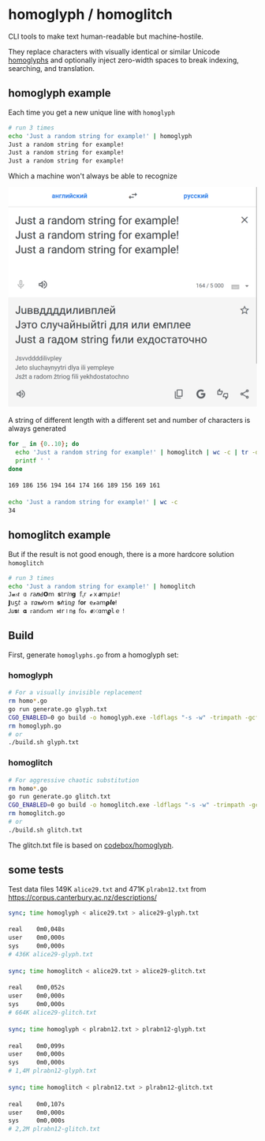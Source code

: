 # homoglyph / homoglitch

CLI tools to make text human-readable but machine-hostile.

They replace characters with visually identical or similar Unicode
[homoglyphs](https://en.wikipedia.org/wiki/Homoglyph) and optionally
inject zero-width spaces to break indexing, searching, and translation.

## homoglyph example

Each time you get a new unique line with `homoglyph`

```bash
# run 3 times
echo 'Just a random string for example!' | homoglyph
Ϳս​​ѕt а r​​​а​​​​ոԁom ѕt​ri​​ոg f​​or ех​аm​​​plеǃ
Ϳ​​ս​​​ѕt а rаո​​ԁom ѕ​​​​​​tr​​​iոg f​or ех​​​аm​plеǃ
Ϳս​ѕt а r​​​​​​​аոԁom ѕ​tr​​​​​iոg f​​​or е​​х​​​​аmplеǃ
```

Which a machine won't always be able to recognize

![example](example.png)

A string of different length with a different set and number of characters
is always generated

```bash
for _ in {0..10}; do 
  echo 'Just a random string for example!' | homoglitch | wc -c | tr -d '\n'
  printf ' '
done

169 186 156 194 164 174 166 189 156 169 161

echo 'Just a random string for example!' | wc -c
34
```

## homoglitch example

But if the result is not good enough, there is a more hardcore
solution `homoglitch`

```bash
# run 3 times
echo 'Just a random string for example!' | homoglitch
Ϳ​​​​​​𝓾𝑠𝒕 ɑ 𝘳​𝚊​​​𝒏​​​ꓒ𝗢ｍ 𝐬𝕥​​​ꭈ𝑙𝑛𝗴 𝕗​​​ﮨ𝗋 𝓮​ｘ​𝒂​​ｍ⍴іⅇǃ
𝗝​​ꭒ​ƽ𝘵 𝖺 𝕣​​​𝛼​​𝖓𝓭​𑣗ｍ 𝐬​​𝓽​𝗋𝚒ռ𝑔 ẝ​𝛐𝐫 е​​​​​​​​​​𝔁​​​аｍ𝞀𝙡𝐞ⵑ
ꓙ​​​𝑢​𝐬𝔱 𝛂 ᴦ𝖺​​​​​​𝗇ⅾ૦ｍ 𝖘​𝖙​​𝚛⏽ո𝖌 ẝ​​​𐐬𝓇 𝙚​⤫ɑｍ𝝔​​𝚕ｅ！
```

## Build

First, generate `homoglyphs.go` from a homoglyph set:

### homoglyph

```bash
# For a visually invisible replacement
rm homo*.go
go run generate.go glyph.txt
CGO_ENABLED=0 go build -o homoglyph.exe -ldflags "-s -w" -trimpath -gcflags=all="-N -l" ./...
rm homoglyph.go
# or
./build.sh glyph.txt
```

### homoglitch

```bash
# For aggressive chaotic substitution
rm homo*.go
go run generate.go glitch.txt
CGO_ENABLED=0 go build -o homoglitch.exe -ldflags "-s -w" -trimpath -gcflags=all="-N -l" ./...
rm homoglitch.go
# or
./build.sh glitch.txt
```

The glitch.txt file is based on
[codebox/homoglyph](http://github.com/codebox/homoglyph).

## some tests

Test data files 149K `alice29.txt` and 471K `plrabn12.txt` from
<https://corpus.canterbury.ac.nz/descriptions/>

```bash
sync; time homoglyph < alice29.txt > alice29-glyph.txt

real    0m0,048s
user    0m0,000s
sys     0m0,000s
# 436K alice29-glyph.txt

sync; time homoglitch < alice29.txt > alice29-glitch.txt

real    0m0,052s
user    0m0,000s
sys     0m0,000s
# 664K alice29-glitch.txt

sync; time homoglyph < plrabn12.txt > plrabn12-glyph.txt

real    0m0,099s
user    0m0,000s
sys     0m0,000s
# 1,4M plrabn12-glyph.txt

sync; time homoglitch < plrabn12.txt > plrabn12-glitch.txt

real    0m0,107s
user    0m0,000s
sys     0m0,000s
# 2,2M plrabn12-glitch.txt
```
